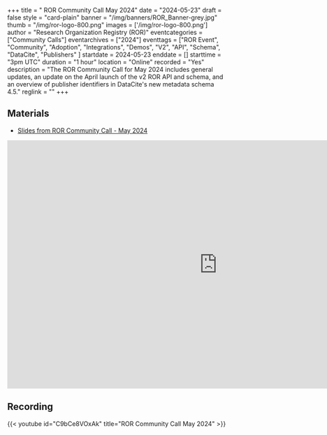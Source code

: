 +++
title = " ROR Community Call May 2024" 
date = "2024-05-23" 
draft = false 
style = "card-plain" 
banner = "/img/banners/ROR_Banner-grey.jpg" 
thumb = "/img/ror-logo-800.png" 
images = ['/img/ror-logo-800.png']
author = "Research Organization Registry (ROR)" 
eventcategories = ["Community Calls"]
eventarchives = ["2024"]
eventtags = ["ROR Event", "Community", "Adoption", "Integrations", "Demos", "V2", "API", "Schema", "DataCite", "Publishers" ]
startdate = 2024-05-23
enddate = []
starttime = "3pm UTC"
duration = "1 hour"
location = "Online"
recorded = "Yes"
description = "The ROR Community Call for May 2024 includes general updates, an update on the April launch of the v2 ROR API and schema, and an overview of publisher identifiers in DataCite's new metadata schema 4.5."
reglink = ""
+++


## Materials

- [Slides from ROR Community Call - May 2024](https://docs.google.com/presentation/d/e/2PACX-1vQySFVOSqvV771nvihif25UePSeMCtJGic2Imp337tqB1rQ5UMJdrm5sPVhheDBYNbWextCpYUQWU1C/pub?start=false&loop=false&delayms=3000)

<iframe src="https://docs.google.com/presentation/d/e/2PACX-1vQySFVOSqvV771nvihif25UePSeMCtJGic2Imp337tqB1rQ5UMJdrm5sPVhheDBYNbWextCpYUQWU1C/embed?start=false&loop=false&delayms=3000" frameborder="0" width="960" height="569" allowfullscreen="true" mozallowfullscreen="true" webkitallowfullscreen="true"></iframe>

## Recording

{{< youtube id="C9bCe8VOxAk" title="ROR Community Call May 2024" >}}
